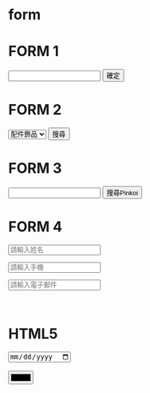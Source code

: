 # form

<H1>FORM 1</H1>
<form action="https://www.pinkoi.com/browse? "method"GET">
<input type="text"name="category">
<input type="submit"value="確定">
</form>


<H1>FORM 2</H1>
<form action="https://www.pinkoi.com/browse? "method="GET">
<select name="category">
<option value="2">配件飾品</option>
<option value="5">居家生活</option>
<option value="1">包包提袋</option>
<option value="0">衣著良品</option>
<option value="3">文具卡片</option>
<option value="10">品味美食</option>
</select>
<input type="submit"value="搜尋">
</form>

<H1>FORM 3</H1>

<form action="https://www.pinkoi.com/browse?" method"GET">
<input type="text"name="cat"value="">
<input type="submit"value="搜尋Pinkoi">
</form>

<h1>FORM 4 </h1>

<form action=""method="get">
<input type="text"name="username"placeholder="請輸入姓名"></p>
<input type="tel" name="tel"placeholder="請輸入手機"></p>
<input type="email" name="email"placeholder="請輸入電子郵件"></p>


</form>

<br>
<h1>HTML5</h1>

<form action=""
method="get">
<input type="date"name="date"</p>
<br>
<br>
<input type="color"name="color"></p>

</form>
